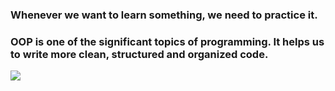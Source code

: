 ### Whenever we want to learn something, we need to practice it.
### OOP is one of the significant topics of programming. It helps us to write more clean, structured and organized code. 

![](https://miro.medium.com/max/1400/1*DtzP18BVxE4YKNQGh7YH1w.png)